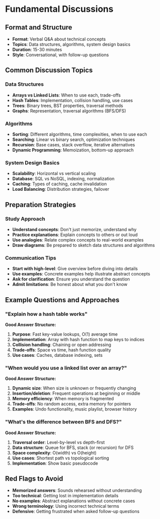# Fundamental Discussions

## Format and Structure
- **Format**: Verbal Q&A about technical concepts
- **Topics**: Data structures, algorithms, system design basics
- **Duration**: 15-30 minutes
- **Style**: Conversational, with follow-up questions

## Common Discussion Topics

### Data Structures
- **Arrays vs Linked Lists**: When to use each, trade-offs
- **Hash Tables**: Implementation, collision handling, use cases
- **Trees**: Binary trees, BST properties, traversal methods
- **Graphs**: Representation, traversal algorithms (BFS/DFS)

### Algorithms
- **Sorting**: Different algorithms, time complexities, when to use each
- **Searching**: Linear vs binary search, optimization techniques
- **Recursion**: Base cases, stack overflow, iterative alternatives
- **Dynamic Programming**: Memoization, bottom-up approach

### System Design Basics
- **Scalability**: Horizontal vs vertical scaling
- **Database**: SQL vs NoSQL, indexing, normalization
- **Caching**: Types of caching, cache invalidation
- **Load Balancing**: Distribution strategies, failover

## Preparation Strategies

### Study Approach
- **Understand concepts**: Don't just memorize, understand why
- **Practice explanations**: Explain concepts to others or out loud
- **Use analogies**: Relate complex concepts to real-world examples
- **Draw diagrams**: Be prepared to sketch data structures and algorithms

### Communication Tips
- **Start with high-level**: Give overview before diving into details
- **Use examples**: Concrete examples help illustrate abstract concepts
- **Ask for clarification**: Ensure you understand the question
- **Admit limitations**: Be honest about what you don't know

## Example Questions and Approaches

### "Explain how a hash table works"
**Good Answer Structure:**
1. **Purpose**: Fast key-value lookups, O(1) average time
2. **Implementation**: Array with hash function to map keys to indices
3. **Collision handling**: Chaining or open addressing
4. **Trade-offs**: Space vs time, hash function quality
5. **Use cases**: Caches, database indexing, sets

### "When would you use a linked list over an array?"
**Good Answer Structure:**
1. **Dynamic size**: When size is unknown or frequently changing
2. **Insertion/deletion**: Frequent operations at beginning or middle
3. **Memory efficiency**: When memory is fragmented
4. **Trade-offs**: No random access, extra memory for pointers
5. **Examples**: Undo functionality, music playlist, browser history

### "What's the difference between BFS and DFS?"
**Good Answer Structure:**
1. **Traversal order**: Level-by-level vs depth-first
2. **Data structure**: Queue for BFS, stack (or recursion) for DFS
3. **Space complexity**: O(width) vs O(height)
4. **Use cases**: Shortest path vs topological sorting
5. **Implementation**: Show basic pseudocode

## Red Flags to Avoid
- **Memorized answers**: Sounds rehearsed without understanding
- **Too technical**: Getting lost in implementation details
- **No examples**: Abstract explanations without concrete cases
- **Wrong terminology**: Using incorrect technical terms
- **Defensive**: Getting frustrated when asked follow-up questions